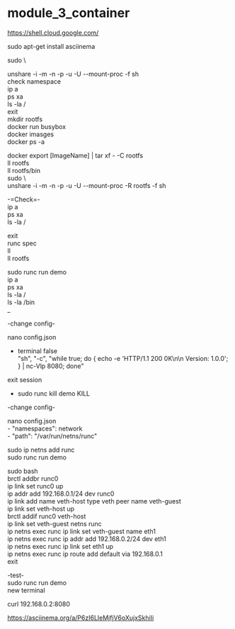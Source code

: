 # module_3_container  

https://shell.cloud.google.com/  

sudo apt-get install asciinema  

sudo \  

unshare -i -m -n -p -u -U --mount-proc -f sh  
check namespace  
ip a  
ps xa  
ls -la /  
exit  
mkdir rootfs  
docker run busybox  
docker imasges  
docker ps -a  

docker export  [ImageName] | tar xf - -C rootfs   
ll rootfs  
ll rootfs/bin  
sudo \  
unshare -i -m -n -p -u -U --mount-proc -R rootfs -f sh  

-=Check=-  
ip a  
ps xa  
ls -la /  

exit  
runc spec   
ll  
ll rootfs  

sudo runc run demo  
ip a  
ps xa  
ls -la /  
ls -la /bin  
_  

-change config-  

nano config.json   
- terminal  false  
"sh", "-c", "while true; do { echo -e 'HTTP/1.1 200 0K\n\n Version: 1.0.0'; } | nc-Vlp 8080; done"  

exit session  
- sudo runc kill demo KILL  

-change config-  

nano config.json   
	- "namespaces": network  
	- "path": "/var/run/netns/runc"  

sudo ip netns add runc  
sudo runc run demo  

sudo bash  
brctl addbr runc0  
ip link set runc0 up  
ip addr add 192.168.0.1/24 dev runc0  
ip link add name veth-host type veth peer name veth-guest  
ip link set veth-host up  
brctl addif runc0 veth-host  
ip link set veth-guest netns runc  
ip netns exec runc ip link set veth-guest name eth1  
ip netns exec runc ip addr add 192.168.0.2/24 dev eth1  
ip netns exec runc ip link set eth1 up  
ip netns exec runc ip route add default via 192.168.0.1  
exit  

-test-  
sudo runc run demo  
new terminal  

curl 192.168.0.2:8080  

 https://asciinema.org/a/P6zI6LleMjfjV6oXujxSkhiIi  
 
